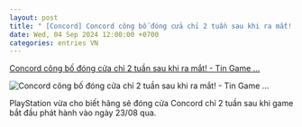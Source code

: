 ```yaml
---
layout: post
title: " [Concord] Concord công bố đóng cửa chỉ 2 tuần sau khi ra mắt! - Tin Game ..."
date: Wed, 04 Sep 2024 12:00:00 +0700
categories: entries VN
---
```

[Concord công bố đóng cửa chỉ 2 tuần sau khi ra mắt! - Tin Game ...](https://vietgame.asia/concord-cong-bo-dong-cua-chi-2-tuan-sau-khi-ra-mat-tin-game/)

![Concord công bố đóng cửa chỉ 2 tuần sau khi ra mắt! - Tin Game ...](https://cdn.vietgame.asia/wp-content/uploads/20240904001135/concord-cong-bo-dong-cua-chi-2-tuan-sau-khi-ra-mat-tin-game.jpg)

PlayStation vừa cho biết hãng sẽ đóng cửa Concord chỉ 2 tuần sau khi game bắt đầu phát hành vào ngày 23/08 qua.

